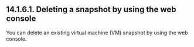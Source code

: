 ## 14.1.6.1. Deleting a snapshot by using the web console

You can delete an existing virtual machine (VM) snapshot by using the web console.

